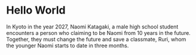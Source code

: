 # Hello World
In Kyoto in the year 2027, Naomi Katagaki, a male high school student encounters a person who claiming to be Naomi from 10 years in the future. Together, they must change the future and save a classmate, Ruri, whom the younger Naomi starts to date in three months.
